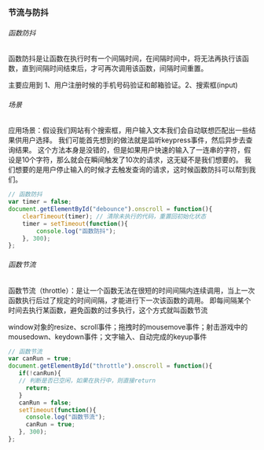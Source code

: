 ### 节流与防抖

###### 函数防抖

函数防抖是让函数在执行时有一个间隔时间，在间隔时间中，将无法再执行该函数，直到间隔时间结束后，才可再次调用该函数，间隔时间重置。

主要应用到 1、用户注册时候的手机号码验证和邮箱验证。2、搜索框(input)

###### 场景

应用场景：假设我们网站有个搜索框，用户输入文本我们会自动联想匹配出一些结果供用户选择。
我们可能首先想到的做法就是监听keypress事件，然后异步去查询结果。
这个方法本身是没错的，但是如果用户快速的输入了一连串的字符，假设是10个字符，那么就会在瞬间触发了10次的请求，这无疑不是我们想要的。
我们想要的是用户停止输入的时候才去触发查询的请求，这时候函数防抖可以帮到我们。

```javascript
// 函数防抖
var timer = false;
document.getElementById("debounce").onscroll = function(){
    clearTimeout(timer); // 清除未执行的代码，重置回初始化状态
    timer = setTimeout(function(){
        console.log("函数防抖");
    }, 300);
};
```
###### 函数节流

函数节流（throttle）：是让一个函数无法在很短的时间间隔内连续调用，当上一次函数执行后过了规定的时间间隔，才能进行下一次该函数的调用。
即每间隔某个时间去执行某函数，避免函数的过多执行，这个方式就叫函数节流

window对象的resize、scroll事件；拖拽时的mousemove事件；射击游戏中的mousedown、keydown事件；文字输入、自动完成的keyup事件

```javascript
// 函数节流
var canRun = true;
document.getElementById("throttle").onscroll = function(){
   if(!canRun){
   // 判断是否已空闲，如果在执行中，则直接return
     return;
   }
   canRun = false;
   setTimeout(function(){
     console.log("函数节流");
     canRun = true;
   }, 300);
};
```

